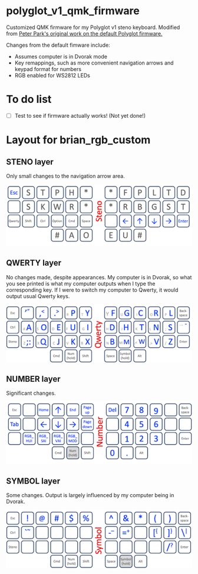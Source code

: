 # polyglot_v1_qmk_firmware
Customized QMK firmware for my Polyglot v1 steno keyboard. Modified from [Peter Park's original work on the default Polyglot firmware.](https://github.com/petercpark/qmk_firmware/tree/polyglot-v1)

Changes from the default fimware include:

 * Assumes computer is in Dvorak mode
 * Key remappings, such as more convenient navigation arrows and keypad format for numbers
 * RGB enabled for WS2812 LEDs

# To do list
- [ ] Test to see if firmware actually works! (Not yet done!) 

# Layout for brian_rgb_custom
## STENO layer
Only small changes to the navigation arrow area.

<img src="/figs/steno.png" width="600" alt="Key layout for STENO layer"/>

## QWERTY layer
No changes made, despite appearances. My computer is in Dvorak, so what you see printed is what my computer outputs when I type the corresponding key. If I were to switch my computer to Qwerty, it would output usual Qwerty keys.

<img src="/figs/qwerty.png" width="600" alt="Key layout for QWERTY layer"/>

## NUMBER layer
Significant changes.

<img src="/figs/number.png" width="600" alt="Key layout for NUMBER layer"/>

## SYMBOL layer
Some changes. Output is largely influenced by my computer being in Dvorak.

<img src="/figs/symbol.png" width="600" alt="Key layout for SYMBOL layer"/>
